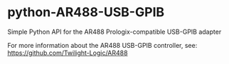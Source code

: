 # python-AR488-USB-GPIB
Simple Python API for the AR488 Prologix-compatible USB-GPIB adapter

For more information about the AR488 USB-GPIB controller, see: https://github.com/Twilight-Logic/AR488
